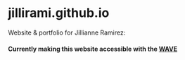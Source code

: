 # jillirami.github.io
Website &amp; portfolio for Jillianne Ramirez:

#### Currently making this website accessible with the [WAVE](https://wave.webaim.org/ "WAVE Web Accessibility Evaluation Tool")
